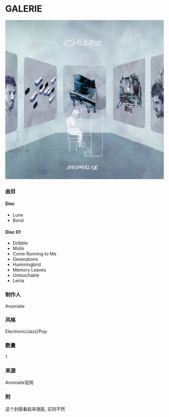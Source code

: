 # GALERIE
![_](./cover.jpg)

### 曲目
#### Disc
- Lune
- Bond
#### Disc 01
- Dribble
- Mollo
- Come Running to Me
- Generations
- Hummingbird
- Memory Leaves
- Untouchable
- Leiria

### 制作人
Anomalie
### 风格
Electronic/Jazz/Pop
### 数量
1
### 来源
Anomalie官网
### 附
这个封面看起来很脏, 实则不然
